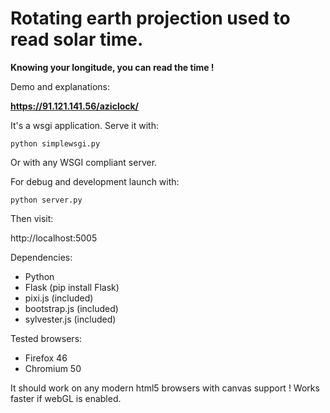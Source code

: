 # Rotating earth projection used to read solar time.


**Knowing your longitude, you can read the time !**

Demo and explanations:

**https://91.121.141.56/aziclock/**

It's a wsgi application. Serve it with:

    python simplewsgi.py

Or with any WSGI compliant server.

For debug and development launch with:

    python server.py

Then visit:

http://localhost:5005

Dependencies:

- Python
- Flask (pip install Flask)
- pixi.js (included)
- bootstrap.js (included)
- sylvester.js (included)

Tested browsers:

- Firefox 46
- Chromium 50

It should work on any modern html5 browsers with canvas support !
Works faster if webGL is enabled.

